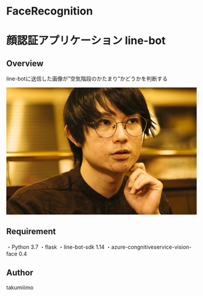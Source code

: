 # FaceRecognition
顔認証アプリケーション line-bot
====
## Overview
line-botに送信した画像が”空気階段のかたまり”かどうかを判断する

<img src="img/D4_4536-e1572682688707-800x533.jpg">

## Requirement
・Python 3.7 
・flask 
・line-bot-sdk 1.14
・azure-congnitiveservice-vision-face 0.4

## Author
takumiiimo
